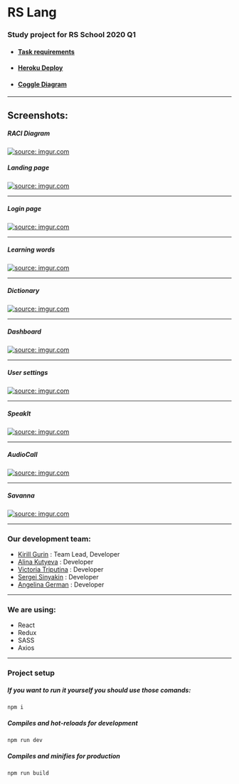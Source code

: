 # RS Lang

### Study project for RS School 2020 Q1

- #### [Task requirements](https://github.com/rolling-scopes-school/tasks/blob/master/tasks/rslang/rslang.md)
- #### [Heroku Deploy](https://rslang-team2-sevendice.herokuapp.com/)
- #### [Coggle Diagram](https://coggle.it/diagram/XuZehuRfjSEyjKFk/t/rs-lang)

<hr>

## Screenshots:

##### RACI Diagram
<a href="https://imgur.com/c2KeNmj"><img src="https://i.imgur.com/c2KeNmj.png" title="source: imgur.com" /></a>

##### Landing page

<a href="https://imgur.com/khAqC9I"><img src="https://i.imgur.com/khAqC9I.png" title="source: imgur.com" /></a>

<hr>

##### Login page

<a href="https://imgur.com/SQmrRM9"><img src="https://i.imgur.com/SQmrRM9.png" title="source: imgur.com" /></a>

<hr>

##### Learning words

<a href="https://imgur.com/hTxlkrZ"><img src="https://i.imgur.com/hTxlkrZ.png" title="source: imgur.com" /></a>

<hr>

##### Dictionary

<a href="https://imgur.com/cJ9rUWD"><img src="https://i.imgur.com/cJ9rUWD.png" title="source: imgur.com" /></a>

<hr>

##### Dashboard

<a href="https://imgur.com/JIaiI5e"><img src="https://i.imgur.com/JIaiI5e.png" title="source: imgur.com" /></a>

<hr>

##### User settings

<a href="https://imgur.com/d5mkbJb"><img src="https://i.imgur.com/d5mkbJb.png" title="source: imgur.com" /></a>

<hr>

##### SpeakIt

<a href="https://imgur.com/YBLW5GU"><img src="https://i.imgur.com/YBLW5GU.png" title="source: imgur.com" /></a>

<hr>

##### AudioCall

<a href="https://imgur.com/R5TL8nc"><img src="https://i.imgur.com/R5TL8nc.png" title="source: imgur.com" /></a>

<hr>

##### Savanna

<a href="https://imgur.com/XcR08vP"><img src="https://i.imgur.com/XcR08vP.png" title="source: imgur.com" /></a>

<hr>

### Our development team:

- [Kirill Gurin](https://github.com/SevenDice) : Team Lead, Developer
- [Alina Kutyeva](https://github.com/AlinaKutya) : Developer
- [Victoria Triputina](https://github.com/wviktor93) : Developer
- [Sergei Sinyakin](https://github.com/Behemoth86) : Developer
- [Angelina German](https://github.com/AngyGerman) : Developer

<hr>

### We are using:

- React
- Redux
- SASS
- Axios

<hr>

### Project setup

##### If you want to run it yourself you should use those comands:

```
npm i
```

##### Compiles and hot-reloads for development

```
npm run dev
```

##### Compiles and minifies for production

```
npm run build
```

